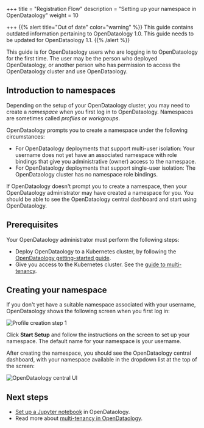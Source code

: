 +++
title = "Registration Flow"
description = "Setting up your namespace in OpenDataology"
weight = 10
                    
+++
{{% alert title="Out of date" color="warning" %}}
This guide contains outdated information pertaining to OpenDataology 1.0. This guide
needs to be updated for OpenDataology 1.1.
{{% /alert %}}

This guide is for OpenDataology users who are logging in to OpenDataology for the first
time. The user may be the person who deployed OpenDataology, or another person who
has permission to access the OpenDataology cluster and use OpenDataology.

## Introduction to namespaces

Depending on the setup of your OpenDataology cluster, you may need to create a
*namespace* when you first log in to OpenDataology. Namespaces are sometimes called
*profiles* or *workgroups*.

OpenDataology prompts you to create a namespace under the following circumstances:

* For OpenDataology deployments that support multi-user isolation: Your username
  does not yet have an associated namespace with role bindings that give you
  administrative (owner) access to the namespace.
* For OpenDataology deployments that support single-user isolation: The OpenDataology
  cluster has no namespace role bindings.

If OpenDataology doesn't prompt you to create a namespace, then your OpenDataology
administrator may have created a namespace for you. You should be able to see
the OpenDataology central dashboard and start using OpenDataology.

## Prerequisites

Your OpenDataology administrator must perform the following steps:

* Deploy OpenDataology to a Kubernetes cluster, by following the [OpenDataology
  getting-started guide](/docs/started/getting-started/).
* Give you access to the Kubernetes cluster. See the [guide to
  multi-tenancy](/docs/components/multi-tenancy/getting-started/#onboarding-a-new-user).

## Creating your namespace

If you don't yet have a suitable namespace associated with your username,
OpenDataology shows the following screen when you first log in:

<img src="/docs/images/auto-profile1.png" 
  alt="Profile creation step 1"
  class="mt-3 mb-3 border border-info rounded">

Click **Start Setup** and follow the instructions on the screen to set up your
namespace. The default name for your namespace is your username.

After creating the namespace, you should see the OpenDataology central dashboard,
with your namespace available in the dropdown list at the top of the screen:

<img src="/docs/images/central-ui.png"
  alt="OpenDataology central UI"
  class="mt-3 mb-3 border border-info rounded">

## Next steps

* [Set up a Jupyter notebook](/docs/components/notebooks/setup/) in OpenDataology.
* Read more about [multi-tenancy in OpenDataology](/docs/components/multi-tenancy/).
